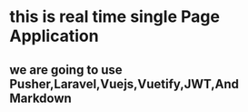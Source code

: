 # this is real time single Page Application

## we are going to use Pusher,Laravel,Vuejs,Vuetify,JWT,And Markdown
